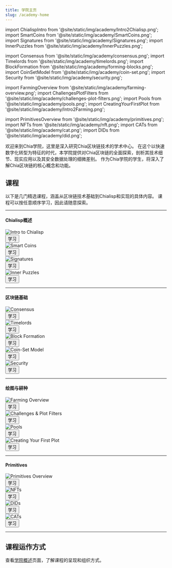 ```yaml
---
title: 学院主页
slug: /academy-home
---
```


import ChialispIntro from '@site/static/img/academy/Intro2Chialisp.png';
import SmartCoins from '@site/static/img/academy/SmartCoins.png';
import Signatures from '@site/static/img/academy/Signatures.png';
import InnerPuzzles from '@site/static/img/academy/InnerPuzzles.png';

import Consensus from '@site/static/img/academy/consensus.png';
import Timelords from '@site/static/img/academy/timelords.png';
import BlockFormation from '@site/static/img/academy/forming-blocks.png';
import CoinSetModel from '@site/static/img/academy/coin-set.png';
import Security from '@site/static/img/academy/security.png';

import FarmingOverview from '@site/static/img/academy/farming-overview.png';
import ChallengesPlotFilters from '@site/static/img/academy/challenges-plot-filters.png';
import Pools from '@site/static/img/academy/pools.png';
import CreatingYourFirstPlot from '@site/static/img/academy/Intro2Farming.png';

import PrimitivesOverview from '@site/static/img/academy/primitives.png';
import NFTs from '@site/static/img/academy/nft.png';
import CATs from '@site/static/img/academy/cat.png';
import DIDs from '@site/static/img/academy/did.png';

欢迎来到Chia学院，这里是深入研究Chia区块链技术的学术中心。 在这个以快速数字化转型为特征的时代，本学院提供对Chia区块链的全面探索，剖析其技术细节、现实应用以及其安全数据处理的细微差别。 作为Chia学院的学生，将深入了解Chia区块链的核心概念和功能。

## 课程

以下是几门精选课程，涵盖从区块链技术基础到Chialisp和实现的具体内容。 课程可以按任意顺序学习，因此请随意探索。

---

#### Chialisp概述

<section class="carousel">
  <c-ol class="carousel-inner">
    <c-li class="carousel-item">
    <div class="card-demo">
      <div class="card">
        <div class="card__image">
          <img src={ChialispIntro} alt='Intro to Chialisp' loading="lazy" decoding="async" />
        </div>
        <div class="card__footer">
          <a href='https://docs.chia.net/chialisp-intro'>
          <button class="button button--primary button--block">学习</button>
          </a>
        </div>
      </div>
      </div>
    </c-li>
    <c-li class="carousel-item">
    <div class="card-demo">
      <div class="card">
        <div class="card__image">
          <img src={SmartCoins} alt='Smart Coins' loading="lazy" decoding="async" />
        </div>
        <div class="card__footer">
          <a href='https://docs.chia.net/chialisp-smart-coin'>
          <button class="button button--primary button--block">学习</button>
          </a>
        </div>
      </div>
      </div>
    </c-li>
    <c-li class="carousel-item">
    <div class="card-demo">
      <div class="card">
        <div class="card__image">
          <img src={Signatures} alt='Signatures' loading="lazy" decoding="async" />
        </div>
        <div class="card__footer">
          <a href='https://docs.chia.net/chialisp-signatures'>
          <button class="button button--primary button--block">学习</button>
          </a>
        </div>
      </div>
      </div>
    </c-li>
    <c-li class="carousel-item">
        <div class="card-demo">
            <div class="card">
                <div class="card__image">
                <img src={InnerPuzzles} alt='Inner Puzzles' loading="lazy" decoding="async" />
                </div>
                <div class="card__footer">
                <a href='https://docs.chia.net/chialisp-inner-puzzle'>
                <button class="button button--primary button--block">学习</button>
                </a>
                </div>
            </div>
      </div>
    </c-li>
  </c-ol>
</section>

---

#### 区块链基础

<section class="carousel">
  <c-ol class="carousel-inner">
    <c-li class="carousel-item">
    <div class="card-demo">
      <div class="card">
        <div class="card__image">
          <img src={Consensus} alt='Consensus' loading="lazy" decoding="async" />
        </div>
        <div class="card__footer">
          <a href='https://docs.chia.net/consensus-basics'>
          <button class="button button--primary button--block">学习</button>
          </a>
        </div>
      </div>
    </div>
    </c-li>
    <c-li class="carousel-item">
    <div class="card-demo">
      <div class="card">
        <div class="card__image">
          <img src={Timelords} alt='Timelords' loading="lazy" decoding="async" />
        </div>
        <div class="card__footer">
          <a href='https://docs.chia.net/timelord-basics'>
          <button class="button button--primary button--block">学习</button>
          </a>
        </div>
      </div>
    </div>
    </c-li>
    <c-li class="carousel-item">
    <div class="card-demo">
      <div class="card">
        <div class="card__image">
          <img src={BlockFormation} alt='Block Formation' loading="lazy" decoding="async" />
        </div>
        <div class="card__footer">
          <a href='https://docs.chia.net/block-formation-basics'>
          <button class="button button--primary button--block">学习</button>
          </a>
        </div>
      </div>
    </div>
    </c-li>
    <c-li class="carousel-item">
    <div class="card-demo">
      <div class="card">
        <div class="card__image">
          <img src={CoinSetModel} alt='Coin-Set Model' loading="lazy" decoding="async" />
        </div>
        <div class="card__footer">
          <a href='https://docs.chia.net/coinset-basics'>
          <button class="button button--primary button--block">学习</button>
          </a>
        </div>
      </div>
    </div>
    </c-li>
    <c-li class="carousel-item">
    <div class="card-demo">
      <div class="card">
        <div class="card__image">
          <img src={Security} alt='Security' loading="lazy" decoding="async" />
        </div>
        <div class="card__footer">
          <a href='https://docs.chia.net/security-basics'>
          <button class="button button--primary button--block">学习</button>
          </a>
        </div>
      </div>
    </div>
  </c-li>
</c-ol>
</section>

---

#### 绘图与耕种

<section class="carousel">
  <c-ol class="carousel-inner">
    <c-li class="carousel-item">
      <div class="card-demo">
        <div class="card">
          <div class="card__image">
            <img src={FarmingOverview} alt='Farming Overview' loading="lazy" decoding="async" />
          </div>
        <div class="card__footer">
          <a href='https://docs.chia.net/farming-overview'>
          <button class="button button--primary button--block">学习</button>
          </a>
        </div>
      </div>
    </div>
    </c-li>
    <c-li class="carousel-item">
    <div class="card-demo">
      <div class="card">
        <div class="card__image">
          <img src={ChallengesPlotFilters} alt='Challenges & Plot Filters' loading="lazy" decoding="async" />
        </div>
        <div class="card__footer">
          <a href='https://docs.chia.net/challenges-plot-filters'>
          <button class="button button--primary button--block">学习</button>
          </a>
        </div>
      </div>
    </div>
    </c-li>
    <c-li class="carousel-item">
    <div class="card-demo">
      <div class="card">
        <div class="card__image">
          <img src={Pools} alt='Pools' loading="lazy" decoding="async" />
        </div>
        <div class="card__footer">
          <a href='https://docs.chia.net/pools'>
          <button class="button button--primary button--block">学习</button>
          </a>
        </div>
      </div>
    </div>
    </c-li>
    <c-li class="carousel-item">
    <div class="card-demo">
      <div class="card">
        <div class="card__image">
          <img src={CreatingYourFirstPlot} alt='Creating Your First Plot' loading="lazy" decoding="async" />
        </div>
        <div class="card__footer">
          <a href='https://docs.chia.net/first-plot'>
          <button class="button button--primary button--block">学习</button>
          </a>
        </div>
      </div>
    </div>
    </c-li>
  </c-ol>
</section>

---

#### Primitives

<section class="carousel">
  <c-ol class="carousel-inner">
    <c-li class="carousel-item">
      <div class="card-demo">
        <div class="card">
          <div class="card__image">
            <img src={PrimitivesOverview} alt='Primitives Overview' loading="lazy" decoding="async" />
          </div>
        <div class="card__footer">
          <a href='https://docs.chia.net/primitives-overview'>
          <button class="button button--primary button--block">学习</button>
          </a>
        </div>
      </div>
    </div>
    </c-li>
    <c-li class="carousel-item">
    <div class="card-demo">
      <div class="card">
        <div class="card__image">
          <img src={NFTs} alt='NFTs' loading="lazy" decoding="async" />
        </div>
        <div class="card__footer">
          <a href='https://docs.chia.net/academy-nft'>
          <button class="button button--primary button--block">学习</button>
          </a>
        </div>
      </div>
    </div>
    </c-li>
    <c-li class="carousel-item">
    <div class="card-demo">
      <div class="card">
        <div class="card__image">
          <img src={DIDs} alt='DIDs' loading="lazy" decoding="async" />
        </div>
        <div class="card__footer">
          <a href='https://docs.chia.net/academy-did'>
          <button class="button button--primary button--block">学习</button>
          </a>
        </div>
      </div>
    </div>
    </c-li>
    <c-li class="carousel-item">
    <div class="card-demo">
      <div class="card">
        <div class="card__image">
          <img src={CATs} alt='CATs' loading="lazy" decoding="async" />
        </div>
        <div class="card__footer">
          <a href='https://docs.chia.net/academy-cat'>
          <button class="button button--primary button--block">学习</button>
          </a>
        </div>
      </div>
    </div>
    </c-li>
  </c-ol>
</section>

---

## 课程运作方式

查看[学院概述](https://docs.chia.net/academy-overview)页面，了解课程的呈现和组织方式。
